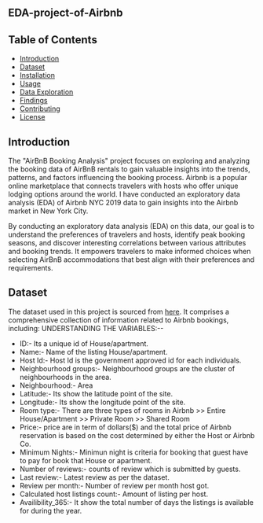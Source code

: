 ## EDA-project-of-Airbnb
## Table of Contents
- [Introduction](#introduction)
- [Dataset](#dataset)
- [Installation](#installation)
- [Usage](#usage)
- [Data Exploration](#data-exploration)
- [Findings](#findings)
- [Contributing](#contributing)
- [License](#license)


## Introduction
The "AirBnB Booking Analysis" project focuses on exploring and analyzing the booking data of AirBnB rentals to gain valuable insights into the trends, patterns, and factors influencing the booking process. Airbnb is a popular online marketplace that connects travelers with hosts who offer unique lodging options around the world.
I have conducted an exploratory data analysis (EDA) of Airbnb NYC 2019 data to gain insights into the Airbnb market in New York City.

By conducting an exploratory data analysis (EDA) on this data, our goal is to understand the preferences of travelers and hosts, identify peak booking seasons, and discover interesting correlations between various attributes and booking trends. It empowers travelers to make informed choices when selecting AirBnB accommodations that best align with their preferences and requirements.

## Dataset
The dataset used in this project is sourced from [here](https://drive.google.com/file/d/1ioU5r9KEYSfwgfUi22SclVkx4l1a_8ou/view?usp=sharing). It comprises a comprehensive collection of information related to Airbnb bookings, including:
UNDERSTANDING THE VARIABLES:--
* ID:-    Its a unique id of House/apartment.
* Name:-  Name of the listing House/apartment.
* Host Id:-  Host Id is the government approved id for each individuals.
* Neighbourhood groups:-  Neighbourhood groups are the cluster of neighbourhoods in the area.
* Neighbourhood:-  Area
* Latitude:- Its show the latitude point of the site.
* Longitude:-  Its show the longitude point of the site.
* Room type:-  There are three types of rooms in Airbnb
         >> Entire House/Apartment
         >> Private Room
         >> Shared Room
* Price:-  price are in term of dollars($) and the total price of Airbnb  reservation is based on the cost
determined by either the Host or Airbnb Co.
* Minimum Nights:-  Minimun night is criteria for booking that guest have to pay for book that House or apartment.
* Number of reviews:-  counts of review which is submitted by guests.
* Last review:-  Latest review as per the dataset.
* Review per month:- Number of review per month host got.
* Calculated host listings count:-  Amount of listing per host.
* Availibility_365:- It show the total number of days the listings is available for during the year.
